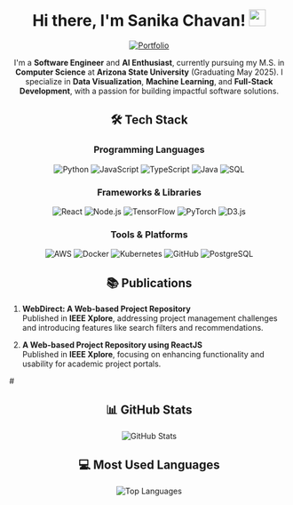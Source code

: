 <h1 align="center">Hi there, I'm Sanika Chavan! <img src="https://raw.githubusercontent.com/MartinHeinz/MartinHeinz/master/wave.gif" width="30px"></h1>

<p align="center">
  <a href="https://sanikac10.github.io/my-portfolio/">
    <img src="https://img.shields.io/badge/Portfolio-Visit-brightgreen?style=for-the-badge" alt="Portfolio">
  </a>
</p>

<p align="center">
  I'm a <strong>Software Engineer</strong> and <strong>AI Enthusiast</strong>, currently pursuing my M.S. in <strong>Computer Science</strong> at <strong>Arizona State University</strong> (Graduating May 2025). I specialize in <strong>Data Visualization</strong>, <strong>Machine Learning</strong>, and <strong>Full-Stack Development</strong>, with a passion for building impactful software solutions.
</p>

<h2 align="center">🛠️ Tech Stack</h2>

<h3 align="center">Programming Languages</h3>
<p align="center">
  <img src="https://img.shields.io/badge/Python-3776AB?style=for-the-badge&logo=python&logoColor=white" alt="Python">
  <img src="https://img.shields.io/badge/JavaScript-F7DF1E?style=for-the-badge&logo=javascript&logoColor=black" alt="JavaScript">
  <img src="https://img.shields.io/badge/TypeScript-3178C6?style=for-the-badge&logo=typescript&logoColor=white" alt="TypeScript">
  <img src="https://img.shields.io/badge/Java-ED8B00?style=for-the-badge&logo=openjdk&logoColor=white" alt="Java">
  <img src="https://img.shields.io/badge/SQL-336791?style=for-the-badge&logo=postgresql&logoColor=white" alt="SQL">
</p>

<h3 align="center">Frameworks & Libraries</h3>
<p align="center">
  <img src="https://img.shields.io/badge/React-61DAFB?style=for-the-badge&logo=react&logoColor=black" alt="React">
  <img src="https://img.shields.io/badge/Node.js-339933?style=for-the-badge&logo=nodedotjs&logoColor=white" alt="Node.js">
  <img src="https://img.shields.io/badge/TensorFlow-FF6F00?style=for-the-badge&logo=tensorflow&logoColor=white" alt="TensorFlow">
  <img src="https://img.shields.io/badge/PyTorch-EE4C2C?style=for-the-badge&logo=pytorch&logoColor=white" alt="PyTorch">
  <img src="https://img.shields.io/badge/D3.js-F9A03C?style=for-the-badge&logo=d3dotjs&logoColor=white" alt="D3.js">
</p>

<h3 align="center">Tools & Platforms</h3>
<p align="center">
  <img src="https://img.shields.io/badge/AWS-232F3E?style=for-the-badge&logo=amazonaws&logoColor=white" alt="AWS">
  <img src="https://img.shields.io/badge/Docker-2496ED?style=for-the-badge&logo=docker&logoColor=white" alt="Docker">
  <img src="https://img.shields.io/badge/Kubernetes-326CE5?style=for-the-badge&logo=kubernetes&logoColor=white" alt="Kubernetes">
  <img src="https://img.shields.io/badge/GitHub-181717?style=for-the-badge&logo=github&logoColor=white" alt="GitHub">
  <img src="https://img.shields.io/badge/PostgreSQL-4169E1?style=for-the-badge&logo=postgresql&logoColor=white" alt="PostgreSQL">
</p>
 
<h2 align="center">📚 Publications</h2>

1. **WebDirect: A Web-based Project Repository**  
   Published in **IEEE Xplore**, addressing project management challenges and introducing features like search filters and recommendations.

2. **A Web-based Project Repository using ReactJS**  
   Published in **IEEE Xplore**, focusing on enhancing functionality and usability for academic project portals.

#<h2 align="center">📊 GitHub Stats</h2>
<p align="center">
  <img src="https://github-readme-stats.vercel.app/api?username=sanikac10&show_icons=true&theme=radical" alt="GitHub Stats">
</p>

<h2 align="center">💻 Most Used Languages</h2>
<p align="center">
  <img src="https://github-readme-stats.vercel.app/api/top-langs/?username=sanikac10&layout=compact&theme=radical" alt="Top Languages">
</p>
